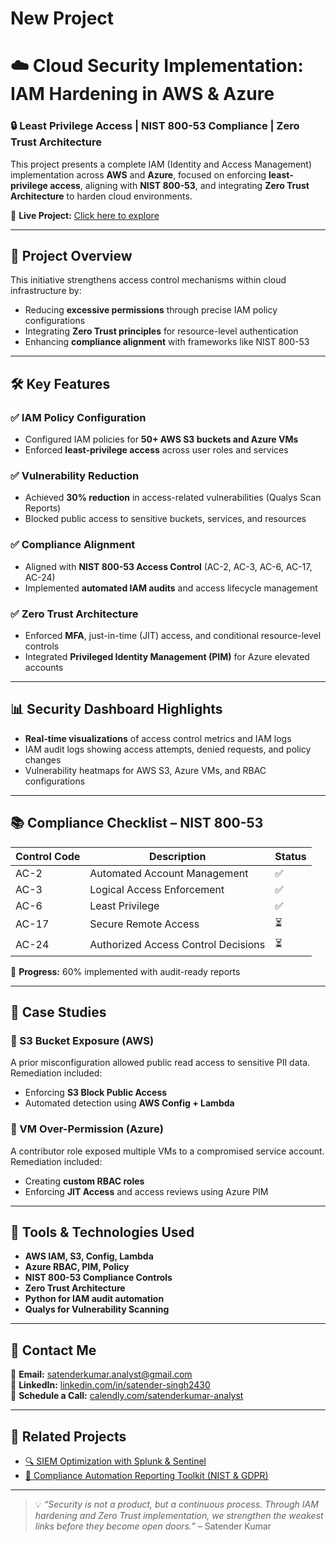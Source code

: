 # New Project

# ☁️ Cloud Security Implementation: IAM Hardening in AWS & Azure

### 🔒 Least Privilege Access | NIST 800-53 Compliance | Zero Trust Architecture

This project presents a complete IAM (Identity and Access Management) implementation across **AWS** and **Azure**, focused on enforcing **least-privilege access**, aligning with **NIST 800-53**, and integrating **Zero Trust Architecture** to harden cloud environments.

🚀 **Live Project:** [Click here to explore](https://kzmqk63fhppcxgdf8wgq.lite.vusercontent.net/)

---

## 📌 Project Overview

This initiative strengthens access control mechanisms within cloud infrastructure by:

- Reducing **excessive permissions** through precise IAM policy configurations
- Integrating **Zero Trust principles** for resource-level authentication
- Enhancing **compliance alignment** with frameworks like NIST 800-53

---

## 🛠️ Key Features

### ✅ IAM Policy Configuration
- Configured IAM policies for **50+ AWS S3 buckets and Azure VMs**
- Enforced **least-privilege access** across user roles and services

### ✅ Vulnerability Reduction
- Achieved **30% reduction** in access-related vulnerabilities (Qualys Scan Reports)
- Blocked public access to sensitive buckets, services, and resources

### ✅ Compliance Alignment
- Aligned with **NIST 800-53 Access Control** (AC-2, AC-3, AC-6, AC-17, AC-24)
- Implemented **automated IAM audits** and access lifecycle management

### ✅ Zero Trust Architecture
- Enforced **MFA**, just-in-time (JIT) access, and conditional resource-level controls
- Integrated **Privileged Identity Management (PIM)** for Azure elevated accounts

---

## 📊 Security Dashboard Highlights

- **Real-time visualizations** of access control metrics and IAM logs
- IAM audit logs showing access attempts, denied requests, and policy changes
- Vulnerability heatmaps for AWS S3, Azure VMs, and RBAC configurations

---

## 📚 Compliance Checklist – NIST 800-53

| Control Code | Description                                      | Status   |
|--------------|--------------------------------------------------|----------|
| AC-2         | Automated Account Management                     | ✅       |
| AC-3         | Logical Access Enforcement                        | ✅       |
| AC-6         | Least Privilege                                   | ✅       |
| AC-17        | Secure Remote Access                              | ⏳       |
| AC-24        | Authorized Access Control Decisions               | ⏳       |

🔁 **Progress:** 60% implemented with audit-ready reports

---

## 📂 Case Studies

### 🧾 S3 Bucket Exposure (AWS)
A prior misconfiguration allowed public read access to sensitive PII data. Remediation included:
- Enforcing **S3 Block Public Access**
- Automated detection using **AWS Config + Lambda**

### 🧾 VM Over-Permission (Azure)
A contributor role exposed multiple VMs to a compromised service account. Remediation included:
- Creating **custom RBAC roles**
- Enforcing **JIT Access** and access reviews using Azure PIM

---

## 🔧 Tools & Technologies Used

- **AWS IAM, S3, Config, Lambda**
- **Azure RBAC, PIM, Policy**
- **NIST 800-53 Compliance Controls**
- **Zero Trust Architecture**
- **Python for IAM audit automation**
- **Qualys for Vulnerability Scanning**

---

## 📩 Contact Me

📧 **Email:** [satenderkumar.analyst@gmail.com](mailto:satenderkumar.analyst@gmail.com)  
🔗 **LinkedIn:** [linkedin.com/in/satender-singh2430](https://linkedin.com/in/satender-singh2430)  
📅 **Schedule a Call:** [calendly.com/satenderkumar-analyst](https://calendly.com/satenderkumar-analyst)

---

## 📁 Related Projects

- [🔍 SIEM Optimization with Splunk & Sentinel](https://github.com/SatenderKumar3024/siem-threat-detection)
- [🔧 Compliance Automation Reporting Toolkit (NIST & GDPR)](https://github.com/SatenderKumar3024/compliance-automation)

---

> 💡 *“Security is not a product, but a continuous process. Through IAM hardening and Zero Trust implementation, we strengthen the weakest links before they become open doors.”* – Satender Kumar

